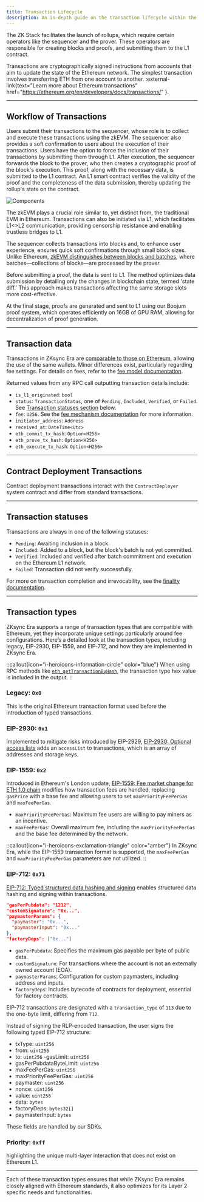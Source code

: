 ```yaml
---
title: Transaction Lifecycle
description: An in-depth guide on the transaction lifecycle within the ZK Stack, explaining the roles of the sequencer and prover, and detailing the transaction statuses and types in ZKsync Era.
---
```


The ZK Stack facilitates the launch of rollups, which require certain operators like the sequencer and the prover.
These operators are responsible for creating blocks and proofs, and submitting them to the L1 contract.

Transactions are cryptographically signed instructions from accounts that aim to update the state of the Ethereum network.
The simplest transaction involves transferring ETH from one account to another.
:external-link{text="Learn more about Ethereum transactions" href="https://ethereum.org/en/developers/docs/transactions/" }.

---
## Workflow of Transactions

Users submit their transactions to the sequencer, whose role is to collect and execute these transactions using the zkEVM.
The sequencer also provides a soft confirmation to users about the execution of their transactions.
Users have the option to force the inclusion of their transactions by submitting them through L1.
After execution, the sequencer forwards the block to the prover, who then creates a cryptographic proof of the block's execution.
This proof, along with the necessary data, is submitted to the L1 contract.
An L1 smart contract verifies the validity of the proof and the completeness of the data submission, thereby updating the rollup's state on the contract.

![Components](/images/zk-stack/l2-components.png)

The zkEVM plays a crucial role similar to, yet distinct from, the traditional EVM in Ethereum.
Transactions can also be initiated via L1, which facilitates L1<>L2 communication, providing censorship resistance and enabling trustless bridges to L1.

The sequencer collects transactions into blocks and, to enhance user experience, ensures quick soft confirmations through small block sizes.
Unlike Ethereum, [zkEVM distinguishes between blocks and batches](./blocks.md#batch-vs-block-vs-transaction),
where batches—collections of blocks—are processed by the prover.

Before submitting a proof, the data is sent to L1.
The method optimizes data submission by detailing only the changes in blockchain state, termed 'state diff.'
This approach makes transactions affecting the same storage slots more cost-effective.

At the final stage, proofs are generated and sent to L1 using our Boojum proof system,
which operates efficiently on 16GB of GPU RAM, allowing for decentralization of proof generation.

---
## Transaction data

Transactions in ZKsync Era are [comparable to those on Ethereum](https://ethereum.org/en/developers/docs/transactions/),
allowing the use of the same wallets.
Minor differences exist, particularly regarding fee settings.
For details on fees, refer to the [fee model documentation](/zk-stack/concepts/fee-mechanism).

Returned values from any RPC call outputting transaction details include:

- `is_l1_originated`: `bool`
- `status`: `TransactionStatus`, one of `Pending`, `Included`, `Verified`, or `Failed`. See [Transaction statuses section](#transaction-statuses) below.
- `fee`: `U256`. See the [fee mechanism documentation](/zk-stack/concepts/fee-mechanism) for more information.
- `initiator_address`: `Address`
- `received_at`: `DateTime<Utc>`
- `eth_commit_tx_hash`: `Option<H256>`
- `eth_prove_tx_hash`: `Option<H256>`
- `eth_execute_tx_hash`: `Option<H256>`

---
## Contract Deployment Transactions

Contract deployment transactions interact with the `ContractDeployer` system contract and differ from standard transactions.
<!-- TODO: update link -->
<!-- [Learn more about contract deployment in ZKsync](../../build/developer-reference/contract-deployment.md). -->

---
## Transaction statuses

Transactions are always in one of the following statuses:

- `Pending`: Awaiting inclusion in a block.
- `Included`: Added to a block, but the block's batch is not yet committed.
- `Verified`: Included and verified after batch commitment and execution on the Ethereum L1 network.
- `Failed`: Transaction did not verify successfully.

For more on transaction completion and irrevocability, see the [finality documentation](./finality.md).

---
## Transaction types

ZKsync Era supports a range of transaction types that are compatible with Ethereum,
yet they incorporate unique settings particularly around fee configurations.
Here’s a detailed look at the transaction types,
including legacy, EIP-2930, EIP-1559, and EIP-712, and how they are implemented in ZKsync Era.

::callout{icon="i-heroicons-information-circle" color="blue"}
When using RPC methods like [`eth_getTransactionByHash`](https://ethereum.github.io/execution-apis/api-documentation/),
the transaction type hex value is included in the output.
::

### Legacy: `0x0`

This is the original Ethereum transaction format used before the introduction of typed transactions.

### EIP-2930: `0x1`

Implemented to mitigate risks introduced by EIP-2929, [EIP-2930: Optional access lists](https://eips.ethereum.org/EIPS/eip-2930)
adds an `accessList` to transactions, which is an array of addresses and storage keys.

### EIP-1559: `0x2`

Introduced in Ethereum's London update, [EIP-1559: Fee market change for ETH 1.0 chain](https://eips.ethereum.org/EIPS/eip-1559)
modifies how transaction fees are handled, replacing `gasPrice` with a base fee and allowing users to set `maxPriorityFeePerGas` and `maxFeePerGas`.

- `maxPriorityFeePerGas`: Maximum fee users are willing to pay miners as an incentive.
- `maxFeePerGas`: Overall maximum fee, including the `maxPriorityFeePerGas` and the base fee determined by the network.

::callout{icon="i-heroicons-exclamation-triangle" color="amber"}
In ZKsync Era, while the EIP-1559 transaction format is supported, the `maxFeePerGas` and `maxPriorityFeePerGas` parameters are not utilized.
::

### EIP-712: `0x71`

<!-- TODO: update links -->
[EIP-712: Typed structured data hashing and signing](https://eips.ethereum.org/EIPS/eip-712)
enables structured data hashing and signing within transactions.
<!-- ZKsync Era uses this for features like [account abstraction](#) and [paymasters](#). -->

```json
"gasPerPubdata": "1212",
"customSignature": "0x...",
"paymasterParams": {
  "paymaster": "0x...",
  "paymasterInput": "0x..."
},
"factoryDeps": ["0x..."]
```

- `gasPerPubdata`: Specifies the maximum gas payable per byte of public data.
- `customSignature`: For transactions where the account is not an externally owned account (EOA).
- `paymasterParams`: Configuration for custom paymasters, including address and inputs.
- `factoryDeps`: Includes bytecode of contracts for deployment, essential for factory contracts.

EIP-712 transactions are designated with a `transaction_type` of `113` due to the one-byte limit, differing from `712`.

Instead of signing the RLP-encoded transaction, the user signs the following typed EIP-712 structure:

- txType: `uint256`
- from: `uint256`
- to: `uint256`
-gasLimit: `uint256`
- gasPerPubdataByteLimit: `uint256`
- maxFeePerGas: `uint256`
- maxPriorityFeePerGas: `uint256`
- paymaster: `uint256`
- nonce: `uint256`
- value: `uint256`
- data: `bytes`
- factoryDeps: `bytes32[]`
- paymasterInput: `bytes`

These fields are handled by our SDKs.

### Priority: `0xff`

<!-- TODO: update link -->
<!-- This transaction type is specific to ZKsync Era and is used for [L1 to L2 transactions](../../build/tutorials/how-to/send-transaction-l1-l2.md), -->
highlighting the unique multi-layer interaction that does not exist on Ethereum L1.

---

Each of these transaction types ensures that while ZKsync Era remains closely aligned with Ethereum standards,
it also optimizes for its Layer 2 specific needs and functionalities.
